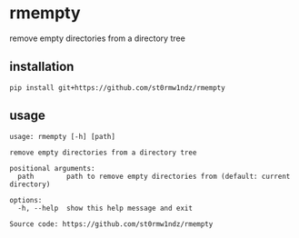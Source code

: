 # rmempty

remove empty directories from a directory tree

## installation

```
pip install git+https://github.com/st0rmw1ndz/rmempty
```

## usage

```
usage: rmempty [-h] [path]

remove empty directories from a directory tree

positional arguments:
  path        path to remove empty directories from (default: current directory)

options:
  -h, --help  show this help message and exit

Source code: https://github.com/st0rmw1ndz/rmempty
```
